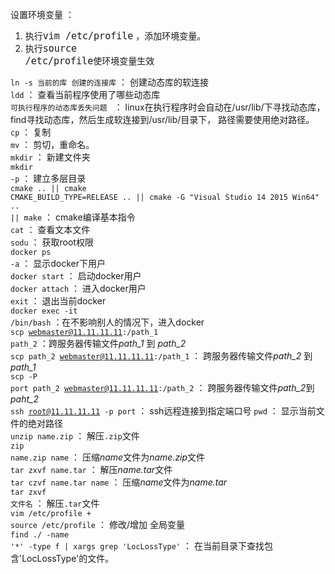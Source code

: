 
设置环境变量 ：
 1. 执行<code style="font-size:15px">vim /etc/profile</code> ，添加环境变量。
 2. 执行<code style="font-size:15px">source /etc/profile</code>使环境变量生效
	
<code>ln -s 当前的库 创建的连接库</code> ： 创建动态库的软连接<br>
<code>ldd</code> ： 查看当前程序使用了哪些动态库<br>
<code>可执行程序的动态库丢失问题 </code> ： linux在执行程序时会自动在/usr/lib/下寻找动态库， find寻找动态库，然后生成软连接到/usr/lib/目录下， 路径需要使用绝对路径。<br>
<code>cp</code> ： 复制<br>
<code>mv</code> ： 剪切，重命名。<br>
<code>mkdir</code> ： 新建文件夹<br>
<code>mkdir -p</code> ： 建立多层目录<br>
<code>cmake .. || cmake CMAKE_BUILD_TYPE=RELEASE .. || cmake -G "Visual Studio 14 2015 Win64" .. || make</code> ： cmake编译基本指令<br>
<code>cat</code> ： 查看文本文件<br>
<code>sodu</code> ： 获取root权限<br>
<code>docker ps -a</code> ： 显示docker下用户<br>
<code>docker start</code> ： 启动docker用户<br>
<code>docker attach</code> ： 进入docker用户<br>
<code>exit</code> ： 退出当前docker<br>
<code>docker exec -it /bin/bash</code> ：在不影响别人的情况下，进入docker<br>
<code>scp webmaster@11.11.11.11:/path_1 path_2</code> ：跨服务器传输文件*path_1* 到 *path_2*<br>
<code>scp path_2 webmaster@11.11.11.11:/path_1</code> ： 跨服务器传输文件*path_2* 到 *path_1*<br>
<code>scp -P port path_2 webmaster@11.11.11.11:/path_2</code> ： 跨服务器传输文件*path_2*到*paht_2*<br>
<code>ssh root@11.11.11.11 -p port</code> ： ssh远程连接到指定端口号
<code>pwd</code> ： 显示当前文件的绝对路径 <br>
<code>unzip name.zip</code> ： 解压<code>.zip</code>文件<br>
<code>zip name.zip name</code> ： 压缩*name*文件为*name.zip*文件<br>
<code>tar zxvf name.tar</code> ： 解压*name.tar*文件<br>
<code>tar czvf name.tar name</code> ： 压缩*name*文件为*name.tar*<br>
<code>tar zxvf 文件名</code> ： 解压<code>.tar</code>文件<br>
<code>vim /etc/profile +  source /etc/profile</code> ： 修改/增加 全局变量<br>
<code>find ./ -name '*' -type f | xargs grep 'LocLossType'</code> ： 在当前目录下查找包含'LocLossType'的文件。<br>



